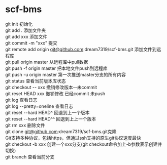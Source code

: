 # scf-bms
git init	初始化<br/>
git add .	添加文件夹<br/>
git add xxx 添加文件<br/>
git commit -m "xxx" 提交<br/>
git remote add origin git@github.com:dream7319/scf-bms.git 添加文件到远程库<br/>
git pull origin master 从远程库中pull数据<br/>
git push -f origin master 把本地文件push到远程库<br/>
git push -u origin master 第一次推送master分支的所有内容<br/>
git status  查看当前版本库状态<br/>
git checkout -- xxx 撤销修改版本--未commit<br/>
git reset HEAD xxx  撤销修改 已经commit 未push<br/>
git log 查看日志<br/>
git log --pretty=oneline	查看日志<br/>
git reset --hard HEAD^	回退到上一个版本<br/>
git reset --hard HEAD^^	回退到上上一个版本<br/>
git rm xxx 删除文件<br/>
git clone git@github.com:dream7319/scf-bms.git克隆<br/>
Git支持多种协议，包括https，但通过ssh支持的原生git协议速度最快<br/>
git checkout -b xxx 创建一个xxx分支(git checkout命令加上-b参数表示创建并切换)<br/>
git branch 查看当前分支<br/>

